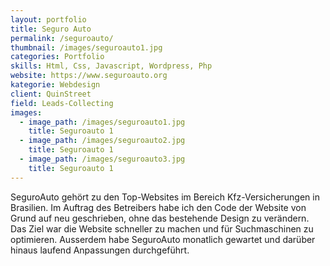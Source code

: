 ```yaml
---
layout: portfolio
title: Seguro Auto
permalink: /seguroauto/
thumbnail: /images/seguroauto1.jpg
categories: Portfolio 
skills: Html, Css, Javascript, Wordpress, Php
website: https://www.seguroauto.org
kategorie: Webdesign
client: QuinStreet
field: Leads-Collecting
images:
  - image_path: /images/seguroauto1.jpg
    title: Seguroauto 1
  - image_path: /images/seguroauto2.jpg
    title: Seguroauto 1
  - image_path: /images/seguroauto3.jpg
    title: Seguroauto 1
---
```


SeguroAuto gehört zu den Top-Websites im Bereich Kfz-Versicherungen in Brasilien. Im Auftrag des Betreibers habe ich den Code der Website von Grund auf neu geschrieben, ohne das bestehende Design zu verändern. Das Ziel war die Website schneller zu machen und für Suchmaschinen zu optimieren. Ausserdem habe SeguroAuto monatlich gewartet und darüber hinaus laufend Anpassungen durchgeführt.

